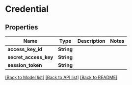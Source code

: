 # Credential

## Properties

Name | Type | Description | Notes
------------ | ------------- | ------------- | -------------
**access_key_id** | **String** |  | 
**secret_access_key** | **String** |  | 
**session_token** | **String** |  | 

[[Back to Model list]](../README.md#documentation-for-models) [[Back to API list]](../README.md#documentation-for-api-endpoints) [[Back to README]](../README.md)


